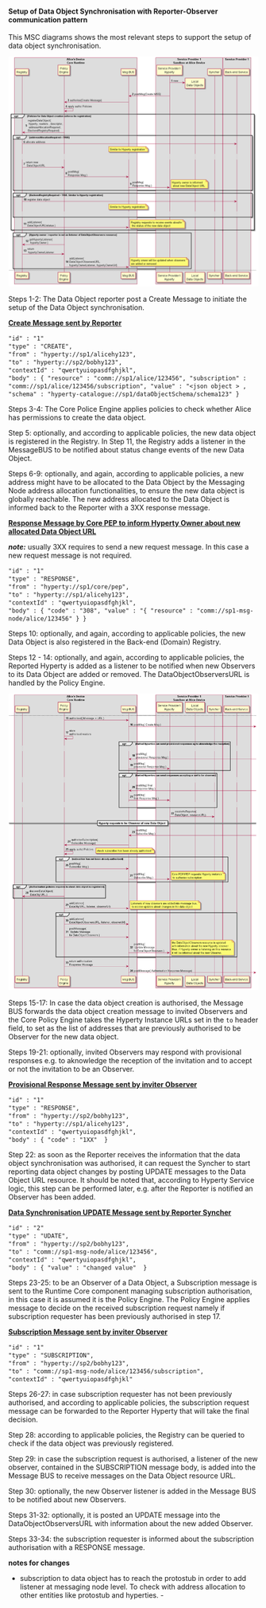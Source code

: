 #### Setup of Data Object Synchronisation with Reporter-Observer communication pattern

This MSC diagrams shows the most relevant steps to support the setup of data object synchronisation.

![Figure @runtime-basic-create-sync1 Request to create a Sync Data Object](syncher-create.png)

Steps 1-2: The Data Object reporter post a Create Message to initiate the setup of the Data Object synchronisation.

**[Create Message sent by Reporter](https://github.com/reTHINK-project/architecture/tree/master/docs/datamodel/message#createmessagebody)**

```
"id" : "1"
"type" : "CREATE",
"from" : "hyperty://sp1/alicehy123",
"to" : "hyperty://sp2/bobhy123",
"contextId" : "qwertyuiopasdfghjkl",
"body" : { "resource" : "comm://sp1/alice/123456", "subscription" : "comm://sp1/alice/123456/subscription", "value" : "<json object > , "schema" : "hyperty-catalogue://sp1/dataObjectSchema/schema123" }
```

Steps 3-4: The Core Police Engine applies policies to check whether Alice has permissions to create the data object.

Step 5: optionally, and according to applicable policies, the new data object is registered in the Registry. In Step 11, the Registry adds a listener in the MessageBUS to be notified about status change events of the new Data Object.

Steps 6-9: optionally, and again, according to applicable policies, a new address might have to be allocated to the Data Object by the Messaging Node address allocation functionalities, to ensure the new data object is globally reachable. The new address allocated to the Data Object is informed back to the Reporter with a 3XX response message.

**[Response Message by Core PEP to inform Hyperty Owner about new allocated Data Object URL](https://github.com/reTHINK-project/architecture/tree/master/docs/datamodel/message#createmessagebody)**

***note:*** usually 3XX requires to send a new request message. In this case a new request message is not required.

```
"id" : "1"
"type" : "RESPONSE",
"from" : "hyperty://sp1/core/pep",
"to" : "hyperty://sp1/alicehy123",
"contextId" : "qwertyuiopasdfghjkl",
"body" : { "code" : "308", "value" : "{ "resource" : "comm://sp1-msg-node/alice/123456" } }
```

Steps 10: optionally, and again, according to applicable policies, the new Data Object is also registered in the Back-end (Domain) Registry.

Steps 12 - 14: optionally, and again, according to applicable policies, the Reported Hyperty is added as a listener to be notified when new Observers to its Data Object are added or removed. The DataObjectObserversURL is handled by the Policy Engine.

![Figure @runtime-basic-create-sync2 Data Object synchronisation is authorised and Observers added ](syncher-create_001.png)

Steps 15-17: In case the data object creation is authorised, the Message BUS forwards the data object creation message to invited Observers and the Core Policy Engine takes the Hyperty Instance URLs set in the `to` header field, to set as the list of addresses that are previously authorised to be Observer for the new data object.

Steps 19-21: optionally, invited Observers may respond with provisional responses e.g. to aknowledge the reception of the invitation and to accept or not the invitation to be an Observer.

**[Provisional Response Message sent by inviter Observer](https://github.com/reTHINK-project/architecture/tree/master/docs/datamodel/message#responsemessagebody)**

```
"id" : "1"
"type" : "RESPONSE",
"from" : "hyperty://sp2/bobhy123",
"to" : "hyperty://sp1/alicehy123",
"contextId" : "qwertyuiopasdfghjkl",
"body" : { "code" : "1XX"  }
```

Step 22: as soon as the Reporter receives the information that the data object synchronisation was authorised, it can request the Syncher to start reporting data object changes by posting UPDATE messages to the Data Object URL resource. It should be noted that, according to Hyperty Service logic, this step can be performed later, e.g. after the Reporter is notified an Observer has been added.

**[Data Synchronisation UPDATE Message sent by Reporter Syncher](https://github.com/reTHINK-project/architecture/tree/master/docs/datamodel/message#updatenmessagebody)**

```
"id" : "2"
"type" : "UDATE",
"from" : "hyperty://sp2/bobhy123",
"to" : "comm://sp1-msg-node/alice/123456",
"contextId" : "qwertyuiopasdfghjkl",
"body" : { "value" : "changed value"  }
```

Steps 23-25: to be an Observer of a Data Object, a Subscription message is sent to the Runtime Core component managing subscription authorisation, in this case it is assumed it is the Policy Engine. The Policy Engine applies message to decide on the received subscription request namely if subscription requester has been previously authorised in step 17.

**[Subscription Message sent by inviter Observer](https://github.com/reTHINK-project/architecture/tree/master/docs/datamodel/message#subscriptionmessagebody)**

```
"id" : "1"
"type" : "SUBSCRIPTION",
"from" : "hyperty://sp2/bobhy123",
"to" : "comm://sp1-msg-node/alice/123456/subscription",
"contextId" : "qwertyuiopasdfghjkl"
```

Steps 26-27: in case subscription requester has not been previously authorised, and according to applicable policies, the subscription request message can be forwarded to the Reporter Hyperty that will take the final decision.

Step 28: according to applicable policies, the Registry can be queried to check if the data object was previously registered.

Step 29: in case the subscription request is authorised, a listener of the new observer, contained in the SUBSCRIPTION message body, is added into the Message BUS to receive messages on the Data Object resource URL.

Step 30: optionally, the new Observer listener is added in the Message BUS to be notified about new Observers.

Steps 31-32: optionally, it is posted an UPDATE message into the DataObjectObserversURL with information about the new added Observer.

Steps 33-34: the subscription requester is informed about the subscription authorisation with a RESPONSE message.

**notes for changes**

-	subscription to data object has to reach the protostub in order to add listener at messaging node level. To check with address allocation to other entities like protostub and hyperties. -
